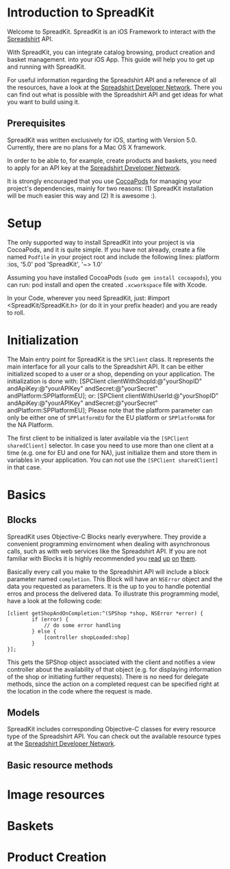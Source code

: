 # Introduction to SpreadKit

Welcome to SpreadKit. SpreadKit is an iOS Framework to interact with the [Spreadshirt](http://spreadshirt.net) API.

With SpreadKit, you can integrate catalog browsing, product creation and basket management. into your iOS App. This guide will help you to get up and running with SpreadKit.

For useful information regarding the Spreadshirt API and a reference of all the resources, have a look at the [Spreadshirt Developer Network](https://developer.spreadshirt.net). There you can find out what is possible with the Spreadshirt API and get ideas for what you want to build using it.

## Prerequisites

SpreadKit was written exclusively for iOS, starting with Version 5.0. Currently, there are no plans for a Mac OS X framework.

In order to be able to, for example, create products and baskets, you need to apply for an API key at the [Spreadshirt Developer Network](https://developer.spreadshirt.net).

It is strongly encouraged that you use [CocoaPods](http://http://cocoapods.org) for managing your project's dependencies, mainly for two reasons: (1) SpreadKit installation will be much easier this way and (2) It is awesome :).

# Setup

The only supported way to install SpreadKit into your project is via CocoaPods, and it is quite simple. If you have not already, create a file named `Podfile` in your project root and include the following lines:
    platform :ios, '5.0'
    pod 'SpreadKit', '~> 1.0'

Assuming you have installed CocoaPods (`sudo gem install cocoapods`), you can run:
    pod install
and open the created `.xcworkspace` file with Xcode.

In your Code, wherever you need SpreadKit, just:
    #import <SpreadKit/SpreadKit.h>
(or do it in your prefix header) and you are ready to roll.

# Initialization

The Main entry point for SpreadKit is the `SPClient` class. It represents the main interface for all your calls to the Spreadshirt API. It can be either initialized scoped to a user or a shop, depending on your application. The initialization is done with:
    [SPClient clientWithShopId:@"yourShopID"
                     andApiKey:@"yourAPIKey" 
                     andSecret:@"yourSecret"
                   andPlatform:SPPlatformEU];
or:
    [SPClient clientWithUserId:@"yourShopID"
                     andApiKey:@"yourAPIKey" 
                     andSecret:@"yourSecret"
                   andPlatform:SPPlatformEU];
Please note that the platform parameter can only be either one of `SPPlatformEU` for the EU platform or `SPPlatformNA` for the NA Platform.

The first client to be initialized is later available via the `[SPClient sharedClient]` selector. In case you need to use more than one client at a time (e.g. one for EU and one for NA), just initialize them and store them in variables in your application. You can not use the `[SPClient sharedClient]` in that case.

# Basics

## Blocks

SpreadKit uses Objective-C Blocks nearly everywhere. They provide a convenient programming envirnoment when dealing with asynchronous calls, such as with web services like the Spreadshirt API. If you are not familiar with Blocks it is highly recommended you [read](http://developer.apple.com/library/ios/#documentation/cocoa/Conceptual/Blocks/Articles/00_Introduction.html) [up](http://developer.apple.com/library/ios/#documentation/cocoa/Conceptual/Blocks/Articles/00_Introduction.html) [on](http://ios-blog.co.uk/tutorials/programming-with-blocks-an-overview/) [them](http://mobile.tutsplus.com/tutorials/iphone/understanding-objective-c-blocks/).

Basically every call you make to the Spreadshirt API will include a block parameter named `completion`. This Block will have an `NSError` object and the data you requested as parameters. It is the up to you to handle potential erros and process the delivered data. To illustrate this programming model, have a look at the following code:

    [client getShopAndOnCompletion:^(SPShop *shop, NSError *error) {
			if (error) {
				// do some error handling
			} else {
				[controller shopLoaded:shop]
			}
    }];

This gets the SPShop object associated with the client and notifies a view controller about the availability of that object (e.g. for displaying information of the shop or initiating further requests). There is no need for delegate methods, since the action on a completed request can be specified right at the location in the code where the request is made.

## Models

SpreadKit includes corresponding Objective-C classes for every resource type of the Spreadshirt API. You can check out the available resource types at the [Spreadshirt Developer Network](https://developer.spreadshirt.net/display/API/API+Resources).

## Basic resource methods

# Image resources

# Baskets

# Product Creation